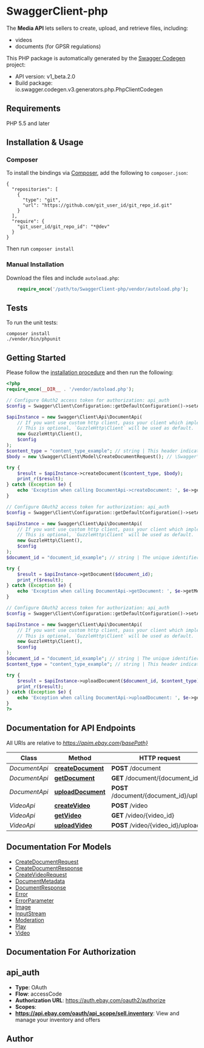 # SwaggerClient-php
The <b>Media API</b> lets sellers to create, upload, and retrieve files, including:<ul><li>videos</li><li>documents (for GPSR regulations)</li></ul>

This PHP package is automatically generated by the [Swagger Codegen](https://github.com/swagger-api/swagger-codegen) project:

- API version: v1_beta.2.0
- Build package: io.swagger.codegen.v3.generators.php.PhpClientCodegen

## Requirements

PHP 5.5 and later

## Installation & Usage
### Composer

To install the bindings via [Composer](http://getcomposer.org/), add the following to `composer.json`:

```
{
  "repositories": [
    {
      "type": "git",
      "url": "https://github.com/git_user_id/git_repo_id.git"
    }
  ],
  "require": {
    "git_user_id/git_repo_id": "*@dev"
  }
}
```

Then run `composer install`

### Manual Installation

Download the files and include `autoload.php`:

```php
    require_once('/path/to/SwaggerClient-php/vendor/autoload.php');
```

## Tests

To run the unit tests:

```
composer install
./vendor/bin/phpunit
```

## Getting Started

Please follow the [installation procedure](#installation--usage) and then run the following:

```php
<?php
require_once(__DIR__ . '/vendor/autoload.php');

// Configure OAuth2 access token for authorization: api_auth
$config = Swagger\Client\Configuration::getDefaultConfiguration()->setAccessToken('YOUR_ACCESS_TOKEN');

$apiInstance = new Swagger\Client\Api\DocumentApi(
    // If you want use custom http client, pass your client which implements `GuzzleHttp\ClientInterface`.
    // This is optional, `GuzzleHttp\Client` will be used as default.
    new GuzzleHttp\Client(),
    $config
);
$content_type = "content_type_example"; // string | This header indicates the format of the request body provided by the client. Its value should be set to <b>application/json</b>. <br><br> For more information, refer to <a href=\"/api-docs/static/rest-request-components.html#HTTP\" target=\"_blank \">HTTP request headers</a>.
$body = new \Swagger\Client\Model\CreateDocumentRequest(); // \Swagger\Client\Model\CreateDocumentRequest | 

try {
    $result = $apiInstance->createDocument($content_type, $body);
    print_r($result);
} catch (Exception $e) {
    echo 'Exception when calling DocumentApi->createDocument: ', $e->getMessage(), PHP_EOL;
}

// Configure OAuth2 access token for authorization: api_auth
$config = Swagger\Client\Configuration::getDefaultConfiguration()->setAccessToken('YOUR_ACCESS_TOKEN');

$apiInstance = new Swagger\Client\Api\DocumentApi(
    // If you want use custom http client, pass your client which implements `GuzzleHttp\ClientInterface`.
    // This is optional, `GuzzleHttp\Client` will be used as default.
    new GuzzleHttp\Client(),
    $config
);
$document_id = "document_id_example"; // string | The unique identifier of the document for which status and metadata is being retrieved.<br><br>This value is returned in the response of the <a href=\"/api-docs/commerce/media/resources/document/methods/createDocument\" target=\"_blank\">createDocument</a> method.

try {
    $result = $apiInstance->getDocument($document_id);
    print_r($result);
} catch (Exception $e) {
    echo 'Exception when calling DocumentApi->getDocument: ', $e->getMessage(), PHP_EOL;
}

// Configure OAuth2 access token for authorization: api_auth
$config = Swagger\Client\Configuration::getDefaultConfiguration()->setAccessToken('YOUR_ACCESS_TOKEN');

$apiInstance = new Swagger\Client\Api\DocumentApi(
    // If you want use custom http client, pass your client which implements `GuzzleHttp\ClientInterface`.
    // This is optional, `GuzzleHttp\Client` will be used as default.
    new GuzzleHttp\Client(),
    $config
);
$document_id = "document_id_example"; // string | The unique identifier of the document to be uploaded.<br><br>This value is returned in the response of the <a href=\"/api-docs/commerce/media/resources/document/methods/createDocument\" target=\"_blank\">createDocument</a> method.
$content_type = "content_type_example"; // string | This header indicates the format of the request body provided by the client. Its value should be set to <b>multipart/form-data</b>. <br><br> For more information, refer to <a href=\"/api-docs/static/rest-request-components.html#HTTP\" target=\"_blank \">HTTP request headers</a>.

try {
    $result = $apiInstance->uploadDocument($document_id, $content_type);
    print_r($result);
} catch (Exception $e) {
    echo 'Exception when calling DocumentApi->uploadDocument: ', $e->getMessage(), PHP_EOL;
}
?>
```

## Documentation for API Endpoints

All URIs are relative to *https://apim.ebay.com{basePath}*

Class | Method | HTTP request | Description
------------ | ------------- | ------------- | -------------
*DocumentApi* | [**createDocument**](docs/Api/DocumentApi.md#createdocument) | **POST** /document | 
*DocumentApi* | [**getDocument**](docs/Api/DocumentApi.md#getdocument) | **GET** /document/{document_id} | 
*DocumentApi* | [**uploadDocument**](docs/Api/DocumentApi.md#uploaddocument) | **POST** /document/{document_id}/upload | 
*VideoApi* | [**createVideo**](docs/Api/VideoApi.md#createvideo) | **POST** /video | 
*VideoApi* | [**getVideo**](docs/Api/VideoApi.md#getvideo) | **GET** /video/{video_id} | 
*VideoApi* | [**uploadVideo**](docs/Api/VideoApi.md#uploadvideo) | **POST** /video/{video_id}/upload | 

## Documentation For Models

 - [CreateDocumentRequest](docs/Model/CreateDocumentRequest.md)
 - [CreateDocumentResponse](docs/Model/CreateDocumentResponse.md)
 - [CreateVideoRequest](docs/Model/CreateVideoRequest.md)
 - [DocumentMetadata](docs/Model/DocumentMetadata.md)
 - [DocumentResponse](docs/Model/DocumentResponse.md)
 - [Error](docs/Model/Error.md)
 - [ErrorParameter](docs/Model/ErrorParameter.md)
 - [Image](docs/Model/Image.md)
 - [InputStream](docs/Model/InputStream.md)
 - [Moderation](docs/Model/Moderation.md)
 - [Play](docs/Model/Play.md)
 - [Video](docs/Model/Video.md)

## Documentation For Authorization


## api_auth

- **Type**: OAuth
- **Flow**: accessCode
- **Authorization URL**: https://auth.ebay.com/oauth2/authorize
- **Scopes**: 
 - **https://api.ebay.com/oauth/api_scope/sell.inventory**: View and manage your inventory and offers


## Author



